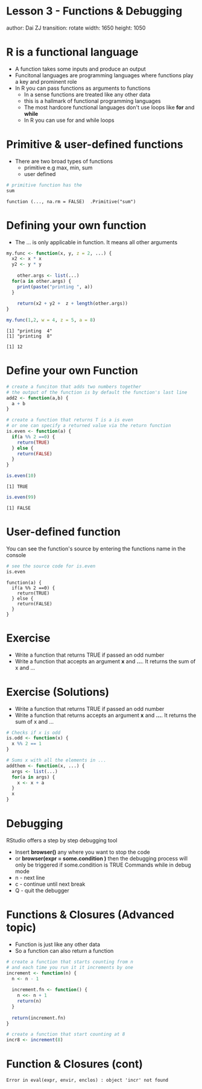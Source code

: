 Lesson 3 - Functions & Debugging
========================================================
author: Dai ZJ
transition: rotate
width: 1650
height: 1050



R is a functional language
========================================================
- A function takes some inputs and produce an output
- Funcitonal languages are programming languages where functions play a key and prominent role
- In R you can pass functions as arguments to functions
  - In a sense functions are treated like any other data
  - this is a hallmark of functional programming languages
  - The most hardcore functional languages don't use loops like **for** and **while**
  - In R you can use for and while loops

Primitive & user-defined functions
========================================================
- There are two broad types of functions
  - primitive e.g max, min, sum
  - user defined

```r
# primitive function has the
sum
```

```
function (..., na.rm = FALSE)  .Primitive("sum")
```

Defining your own function
========================================================
- The ... is only applicable in function. It means all other arguments

```r
my.func <- function(x, y, z = 2, ...) {
  x2 <- x * x
  y2 <- y * y
  
	other.args <- list(...)
  for(a in other.args) {
    print(paste("printing ", a))
  }
  
	return(x2 + y2 +  z + length(other.args))
}

my.func(1,2, w = 4, z = 5, a = 8)
```

```
[1] "printing  4"
[1] "printing  8"
```

```
[1] 12
```

Define your own Function
========================================================

```r
# create a funciton that adds two numbers together
# the output of the function is by default the function's last line
add2 <- function(a,b) {
  a + b
}

# create a function that returns T is a is even
# or one can specify a returned value via the return function
is.even <- function(a) {
  if(a %% 2 ==0) {
    return(TRUE)
  } else {
    return(FALSE)
  }
}

is.even(10)
```

```
[1] TRUE
```

```r
is.even(99)
```

```
[1] FALSE
```

User-defined function
========================================================
You can see the function's source by entering the functions name in the console

```r
# see the source code for is.even
is.even
```

```
function(a) {
  if(a %% 2 ==0) {
    return(TRUE)
  } else {
    return(FALSE)
  }
}
```

Exercise
========================================================
- Write a function that returns TRUE if passed an odd number
- Write a function that accepts an argument **x** and **...**. It returns the sum of x and ...

Exercise (Solutions)
========================================================
- Write a function that returns TRUE if passed an odd number
- Write a function that returns accepts an argument **x** and **...**. It returns the sum of x and ...

```r
# Checks if x is odd
is.odd <- function(x) {
  x %% 2 == 1
}

# Sums x with all the elements in ...
addthem <- function(x, ...) {
  args <- list(...)
  for(a in args) {
    x <- x + a
  }
  x
}
```

Debugging
========================================================
RStudio offers a step by step debugging tool
- Insert **browser()** any where you want to stop the code
- or **browser(expr = some.condition )** then the debugging process will only be triggered if some.condition is TRUE
Commands while in debug mode
- n - next line
- c - continue until next break
- Q - quit the debugger


Functions & Closures (Advanced topic)
========================================================
- Function is just like any other data
- So a function can also return a function

```r
# create a function that starts counting from n
# and each time you run it it increments by one
increment <- function(n) {
  n <- n - 1
  
  increment.fn <- function() {
    n <<- n + 1
    return(n)
  }
  
  return(increment.fn)
}

# create a function that start counting at 8
incr8 <- increment(8)
```

Function & Closures (cont)
========================================================






```
Error in eval(expr, envir, enclos) : object 'incr' not found
```
